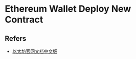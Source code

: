 # Ethereum Wallet Deploy New Contract

## Refers

* [以太坊官网文档中文版](http://book.8btc.com/books/6/ethereum/_book/)

## 
